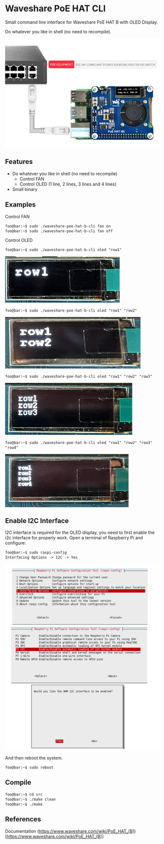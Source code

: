 # Waveshare PoE HAT CLI
Small command line interface for Waveshare PoE HAT B with OLED Display. 

Do whatever you like in shell (no need to recompile).

![](doc/PoE-HAT-B-details-5.png)

## Features

 - Do whatever you like in shell (no need to recompile)
   - Control FAN
   - Control OLED (1 line, 2 lines, 3 lines and 4 lines)
 - Small binary

## Examples

Control FAN

```shell
foo@bar:~$ sudo ./waveshare-poe-hat-b-cli fan on
foo@bar:~$ sudo ./waveshare-poe-hat-b-cli fan off
```

Control OLED

```shell
foo@bar:~$ sudo ./waveshare-poe-hat-b-cli oled "row1"
```

![](doc/example-1rows.png)

```shell
foo@bar:~$ sudo ./waveshare-poe-hat-b-cli oled "row1" "row2"
```

![](doc/example-2rows.png)

```shell
foo@bar:~$ sudo ./waveshare-poe-hat-b-cli oled "row1" "row2" "row3"
```

![](doc/example-3rows.png)

```shell
foo@bar:~$ sudo ./waveshare-poe-hat-b-cli oled "row1" "row2" "row3" "row4"
```

![](doc/example-4rows.png)

## Enable I2C Interface

I2C interface is required for the OLED display, you need to first enable the i2c interface for properly work.
Open a terminal of Raspberry Pi and configure:

```shell
foo@bar:~$ sudo raspi-config
Interfacing Options -> I2C -> Yes
```

![](doc/enable-i2c.png)

And then reboot the system.

```shell
foo@bar:~$ sudo reboot
```

## Compile

```shell
foo@bar:~$ cd src
foo@bar:~$ ./make clean
foo@bar:~$ ./make
```
 
## References

Documentation (https://www.waveshare.com/wiki/PoE_HAT_(B))[https://www.waveshare.com/wiki/PoE_HAT_(B)]

